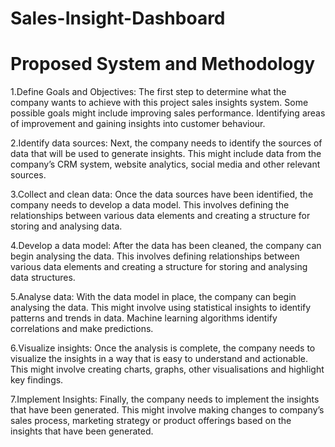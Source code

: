 # Sales-Insight-Dashboard

# Proposed System and Methodology
1.Define Goals and Objectives:
The first step to determine what the company wants to achieve with this project sales insights system. Some possible goals might include improving sales performance. Identifying areas of improvement and gaining insights into customer behaviour.

2.Identify data sources:
Next, the company needs to identify the sources of data that will be used to generate insights. This might include data from the company’s CRM system, website analytics, social media and other relevant sources.

3.Collect and clean data:
Once the data sources have been identified, the company needs to develop a data model. This involves defining the relationships between various data elements and creating a structure for storing and analysing data.

4.Develop a data model:
After the data has been cleaned, the company can begin analysing the data. This involves defining relationships between various data elements and creating a structure for storing and analysing data structures.

5.Analyse data:
With the data model in place, the company can begin analysing the data. This might involve using statistical insights to identify patterns and trends in data. Machine learning algorithms identify correlations and make predictions.

6.Visualize insights:
Once the analysis is complete, the company needs to visualize the insights in a way that is easy to understand and actionable. This might involve creating charts, graphs, other visualisations and highlight key findings.

7.Implement Insights:
Finally, the company needs to implement the insights that have been generated. This might involve making changes to company’s sales process, marketing strategy or product offerings based on the insights that have been generated.
